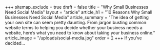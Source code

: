 +++
sitemap_exclude = true
draft = false
title = "Why Small Businesses Need Social Media"
layout = "article"
article_h1 = "10 Reasons Why Small Businesses Need Social Media"
article_summary = "The idea of getting your own site can seem pretty daunting. From jargon busting common website terms to helping you decide whether your business needs a website, here’s what you need to know about taking your business online."
article_image = "/uploads/social-media.jpg"
order = 2
+++
If you've decided...
